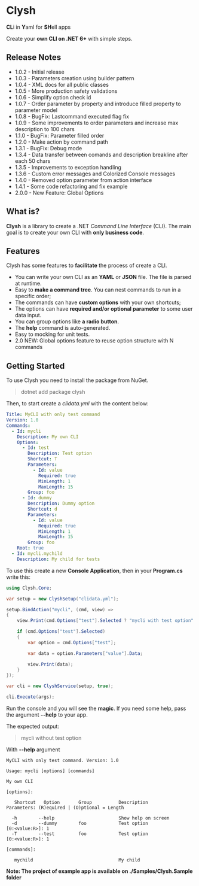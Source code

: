 # Clysh

**CL**i in **Y**aml for **SH**ell apps

Create your **own CLI on .NET 6+** with simple steps.

## Release Notes

- 1.0.2 - Initial release
- 1.0.3 - Parameters creation using builder pattern
- 1.0.4 - XML docs for all public classes
- 1.0.5 - More production safety validations
- 1.0.6 - Simplify option check id
- 1.0.7 - Order parameter by property and introduce filled property to parameter model
- 1.0.8 - BugFix: Lastcommand executed flag fix
- 1.0.9 - Some improvements to order parameters and increase max description to 100 chars
- 1.1.0 - BugFix: Parameter filled order
- 1.2.0 - Make action by command path
- 1.3.1 - BugFix: Debug mode
- 1.3.4 - Data transfer between comands and description breakline after each 50 chars
- 1.3.5 - Improvements to exception handling
- 1.3.6 - Custom error messages and Colorized Console messages
- 1.4.0 - Removed option parameter from action interface
- 1.4.1 - Some code refactoring and fix example
- 2.0.0 - New Feature: Global Options

## What is?

**Clysh** is a library to create a .NET _Command Line Interface_ (CLI). The main goal is to create your own CLI with **only business code**.

## Features

Clysh has some features to **facilitate** the process of create a CLI.

- You can write your own CLI as an **YAML** or **JSON** file. The file is parsed at runtime.
- Easy to **make a command tree**. You can nest commands to run in a specific order;
- The commands can have **custom options** with your own shortcuts;
- The options can have **required and/or optional parameter** to some user data input.
- You can group options like **a radio button**.
- The **help** command is auto-generated.
- Easy to mocking for unit tests.
- 2.0 NEW: Global options feature to reuse option structure with N commands

## Getting Started

To use Clysh you need to install the package from NuGet.

> dotnet add package clysh

Then, to start create a _clidata.yml_ with the content below:

``` yaml
Title: MyCLI with only test command
Version: 1.0
Commands:
  - Id: mycli
    Description: My own CLI
    Options:
      - Id: test
        Description: Test option
        Shortcut: T
        Parameters:
          - Id: value
            Required: true
            MinLength: 1
            MaxLength: 15
        Group: foo
      - Id: dummy
        Description: Dummy option      
        Shortcut: d
        Parameters:
          - Id: value
            Required: true
            MinLength: 1
            MaxLength: 15
        Group: foo
    Root: true
  - Id: mycli.mychild
    Description: My child for tests
```

To use this create a new **Console Application**, then in your **Program.cs** write this:

``` csharp
using Clysh.Core;

var setup = new ClyshSetup("clidata.yml");

setup.BindAction("mycli", (cmd, view) =>
{
    view.Print(cmd.Options["test"].Selected ? "mycli with test option" : "mycli without test option");

    if (cmd.Options["test"].Selected)
    {
        var option = cmd.Options["test"];

        var data = option.Parameters["value"].Data;

        view.Print(data);
    }
});

var cli = new ClyshService(setup, true);

cli.Execute(args);
```

Run the console and you will see the **magic**. If you need some help, pass the argument **--help** to your app.

The expected output:

> mycli without test option

With **--help** argument

```
MyCLI with only test command. Version: 1.0

Usage: mycli [options] [commands]

My own CLI

[options]:

   Shortcut   Option       Group          Description                                            Parameters: (R)equired | (O)ptional = Length

  -h        --help                        Show help on screen
  -d        --dummy        foo            Test option                                            [0:<value:R>]: 1
  -T        --test         foo            Test option                                            [0:<value:R>]: 1

[commands]:

   mychild                                My child  
```

**Note: The project of example app is available on ./Samples/Clysh.Sample folder**